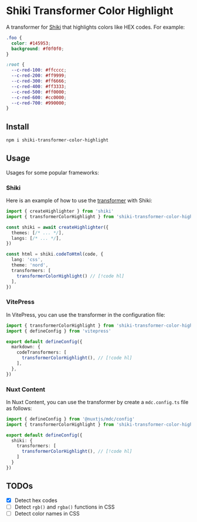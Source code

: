 # Shiki Transformer Color Highlight

A transformer for [Shiki](https://shiki.style) that highlights colors like HEX codes. For example:

```css
.foo {
  color: #145953;
  background: #f0f0f0;
}

:root {
  --c-red-100: #ffcccc;
  --c-red-200: #ff9999;
  --c-red-300: #ff6666;
  --c-red-400: #ff3333;
  --c-red-500: #ff0000;
  --c-red-600: #cc0000;
  --c-red-700: #990000;
}
```

## Install

```sh
npm i shiki-transformer-color-highlight
```

## Usage

Usages for some popular frameworks:

### Shiki

Here is an example of how to use the [transformer](https://shiki.style/guide/transformers) with Shiki:

```ts
import { createHighlighter } from 'shiki'
import { transformerColorHighlight } from 'shiki-transformer-color-highlight'

const shiki = await createHighlighter({
  themes: [/* ... */],
  langs: [/* ... */],
})

const html = shiki.codeToHtml(code, {
  lang: 'css',
  theme: 'nord',
  transformers: [
    transformerColorHighlight() // [!code hl]
  ],
})
```

### VitePress

In VitePress, you can use the transformer in the configuration file:

```ts [.vitepress/config.ts]
import { transformerColorHighlight } from 'shiki-transformer-color-highlight'
import { defineConfig } from 'vitepress'

export default defineConfig({
  markdown: {
    codeTransformers: [
      transformerColorHighlight(), // [!code hl]
    ],
  },
})
```

### Nuxt Content

In Nuxt Content, you can use the transformer by create a `mdc.config.ts` file as follows:

```ts [mdc.config.ts]
import { defineConfig } from '@nuxtjs/mdc/config'
import { transformerColorHighlight } from 'shiki-transformer-color-highlight'

export default defineConfig({
  shiki: {
    transformers: [
      transformerColorHighlight(), // [!code hl]
    ]
  }
})
```

## TODOs

- [x] Detect hex codes
- [ ] Detect `rgb()` and `rgba()` functions in CSS
- [ ] Detect color names in CSS
